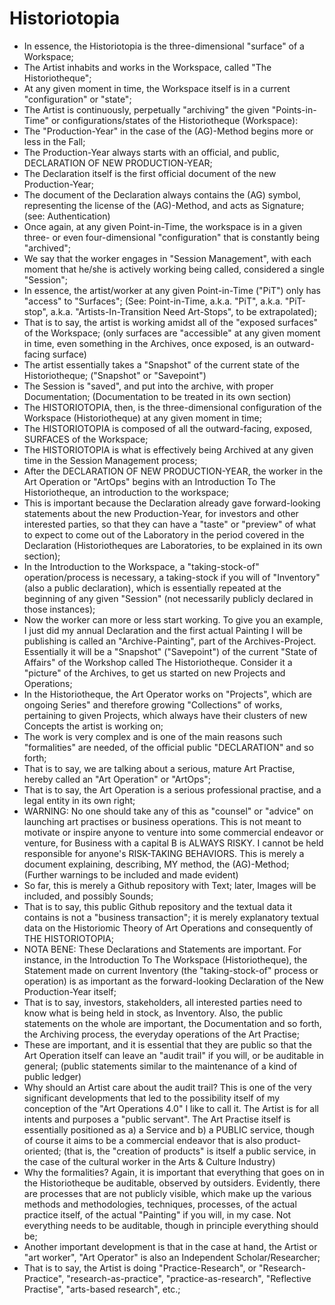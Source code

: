 # Historiotopia
* In essence, the Historiotopia is the three-dimensional "surface" of a Workspace;
* The Artist inhabits and works in the Workspace, called "The Historiotheque";
* At any given moment in time, the Workspace itself is in a current "configuration" or "state";
* The Artist is continuously, perpetually "archiving" the given "Points-in-Time" or configurations/states of the Historiotheque (Workspace):
* The "Production-Year" in the case of the (AG)-Method begins more or less in the Fall;
* The Production-Year always starts with an official, and public, DECLARATION OF NEW PRODUCTION-YEAR;
* The Declaration itself is the first official document of the new Production-Year;
* The document of the Declaration always contains the (AG) symbol, representing the license of the (AG)-Method, and acts as Signature; (see: Authentication)
* Once again, at any given Point-in-Time, the workspace is in a given three- or even four-dimensional "configuration" that is constantly being "archived";
* We say that the worker engages in "Session Management", with each moment that he/she is actively working being called, considered a single "Session";
* In essence, the artist/worker at any given Point-in-Time ("PiT") only has "access" to "Surfaces"; (See: Point-in-Time, a.k.a. "PiT", a.k.a. "PiT-stop", a.k.a. "Artists-In-Transition Need Art-Stops", to be extrapolated);
* That is to say, the artist is working amidst all of the "exposed surfaces" of the Workspace; (only surfaces are "accessible" at any given moment in time, even something in the Archives, once exposed, is an outward-facing surface)
* The artist essentially takes a "Snapshot" of the current state of the Historiotheque; ("Snapshot" or "Savepoint")
* The Session is "saved", and put into the archive, with proper Documentation; (Documentation to be treated in its own section)
* The HISTORIOTOPIA, then, is the three-dimensional configuration of the Workspace (Historiotheque) at any given moment in time;
* The HISTORIOTOPIA is composed of all the outward-facing, exposed, SURFACES of the Workspace;
* The HISTORIOTOPIA is what is effectively being Archived at any given time in the Session Management process;
* After the DECLARATION OF NEW PRODUCTION-YEAR, the worker in the Art Operation or "ArtOps" begins with an Introduction To The Historiotheque, an introduction to the workspace;
* This is important because the Declaration already gave forward-looking statements about the new Production-Year, for investors and other interested parties, so that they can have a "taste" or "preview" of what to expect to come out of the Laboratory in the period covered in the Declaration (Historiotheques are Laboratories, to be explained in its own section);
* In the Introduction to the Workspace, a "taking-stock-of" operation/process is necessary, a taking-stock if you will of "Inventory" (also a public declaration), which is essentially repeated at the beginning of any given "Session" (not necessarily publicly declared in those instances);
* Now the worker can more or less start working. To give you an example, I just did my annual Declaration and the first actual Painting I will be publishing is called an "Archive-Painting", part of the Archives-Project. Essentially it will be a "Snapshot" ("Savepoint") of the current "State of Affairs" of the Workshop called The Historiotheque. Consider it a "picture" of the Archives, to get us started on new Projects and Operations;
* In the Historiotheque, the Art Operator works on "Projects", which are ongoing Series" and therefore growing "Collections" of works, pertaining to given Projects, which always have their clusters of new Concepts the artist is working on;
* The work is very complex and is one of the main reasons such "formalities" are needed, of the official public "DECLARATION" and so forth;
* That is to say, we are talking about a serious, mature Art Practise, hereby called an "Art Operation" or "ArtOps";
* That is to say, the Art Operation is a serious professional practise, and a legal entity in its own right;
* WARNING: No one should take any of this as "counsel" or "advice" on launching art practises or business operations. This is not meant to motivate or inspire anyone to venture into some commercial endeavor or venture, for Business with a capital B is ALWAYS RISKY. I cannot be held responsible for anyone's RISK-TAKING BEHAVIORS. This is merely a document explaining, describing, MY method, the (AG)-Method; (Further warnings to be included and made evident)
* So far, this is merely a Github repository with Text; later, Images will be included, and possibly Sounds;
* That is to say, this public Github repository and the textual data it contains is not a "business transaction"; it is merely explanatory textual data on the Historiomic Theory of Art Operations and consequently of THE HISTORIOTOPIA;
* NOTA BENE: These Declarations and Statements are important. For instance, in the Introduction To The Workspace (Historiotheque), the Statement made on current Inventory (the "taking-stock-of" process or operation) is as important as the forward-looking Declaration of the New Production-Year itself;
* That is to say, investors, stakeholders, all interested parties need to know what is being held in stock, as Inventory. Also, the public statements on the whole are important, the Documentation and so forth, the Archiving process, the everyday operations of the Art Practise;
* These are important, and it is essential that they are public so that the Art Operation itself can leave an "audit trail" if you will, or be auditable in general; (public statements similar to the maintenance of a kind of public ledger)
* Why should an Artist care about the audit trail? This is one of the very significant developments that led to the possibility itself of my conception of the "Art Operations 4.0" I like to call it. The Artist is for all intents and purposes a "public servant". The Art Practise itself is essentially positioned as a) a Service and b) a PUBLIC service, though of course it aims to be a commercial endeavor that is also product-oriented; (that is, the "creation of products" is itself a public service, in the case of the cultural worker in the Arts & Culture Industry)
* Why the formalities? Again, it is important that everything that goes on in the Historiotheque be auditable, observed by outsiders. Evidently, there are processes that are not publicly visible, which make up the various methods and methodologies, techniques, processes, of the actual practice itself, of the actual "Painting" if you will, in my case. Not everything needs to be auditable, though in principle everything should be;
* Another important development is that in the case at hand, the Artist or "art worker", "Art Operator" is also an Independent Scholar/Researcher;
* That is to say, the Artist is doing "Practice-Research", or "Research-Practice", "research-as-practice", "practice-as-research", "Reflective Practise", "arts-based research", etc.;
